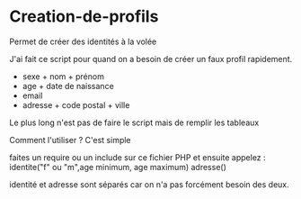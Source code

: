 # Creation-de-profils
Permet de créer des identités à la volée

J'ai fait ce script pour quand on a besoin de créer un faux profil rapidement.

+ sexe + nom + prénom
+ age + date de naissance
+ email
+ adresse + code postal + ville

Le plus long n'est pas de faire le script
mais de remplir les tableaux

Comment l'utiliser ?
C'est simple

faites un require ou un include sur ce fichier PHP
et ensuite appelez :
identite("f" ou "m",age minimum, age maximum)
adresse()

identité et adresse sont séparés car on n'a pas forcément besoin des deux.
